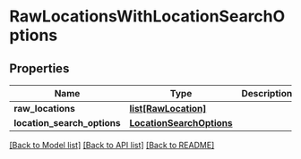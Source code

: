 # RawLocationsWithLocationSearchOptions

## Properties
Name | Type | Description | Notes
------------ | ------------- | ------------- | -------------
**raw_locations** | [**list[RawLocation]**](RawLocation.md) |  | [optional] 
**location_search_options** | [**LocationSearchOptions**](LocationSearchOptions.md) |  | [optional] 

[[Back to Model list]](../README.md#documentation-for-models) [[Back to API list]](../README.md#documentation-for-api-endpoints) [[Back to README]](../README.md)

